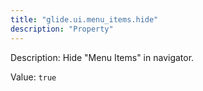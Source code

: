 ```yaml
---
title: "glide.ui.menu_items.hide"
description: "Property"
---
```


Description: Hide "Menu Items" in navigator.

Value: `true`